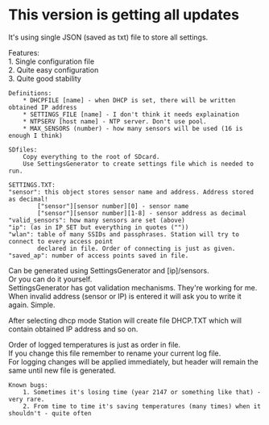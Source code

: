 # This version is getting all updates  

It's using single JSON (saved as txt) file to store all settings.  

Features:  
	1. Single configuration file  
	2. Quite easy configuration  
	3. Quite good stability  

	Definitions:  
		* DHCPFILE [name] - when DHCP is set, there will be written obtained IP address  
		* SETTINGS_FILE [name] - I don't think it needs explaination  
		* NTPSERV [host name] - NTP server. Don't use pool.  
		* MAX_SENSORS (number) - how many sensors will be used (16 is enough I think)  

	SDfiles:  
		Copy everything to the root of SDcard.  
		Use SettingsGenerator to create settings file which is needed to run.  
		
	SETTINGS.TXT:  
	"sensor": this object stores sensor name and address. Address stored as decimal!  
			["sensor"][sensor number][0] - sensor name  
			["sensor"][sensor number][1-8] - sensor address as decimal  
	"valid_sensors": how many sensors are set (above)  
	"ip": (as in IP_SET but everything in quotes (""))  
	"wlan": table of many SSIDs and passphrases. Station will try to connect to every access point
			declared in file. Order of connecting is just as given.  
	"saved_ap": number of access points saved in file.  
	
Can be generated using SettingsGenerator and [ip]/sensors.  
Or you can do it yourself.  
SettingsGenerator has got validation mechanisms. They're working for me.  
When invalid address (sensor or IP) is entered it will ask you to write it again. Simple.  

After selecting dhcp mode Station will create file DHCP.TXT which will contain obtained IP address and so on.  

Order of logged temperatures is just as order in file.  
If you change this file remember to rename your current log file.  
For logging changes will be applied immediately, but header will remain the same until new file is generated.  

	Known bugs:
		1. Sometimes it's losing time (year 2147 or something like that) - very rare.  
		2. From time to time it's saving temperatures (many times) when it shouldn't - quite often  